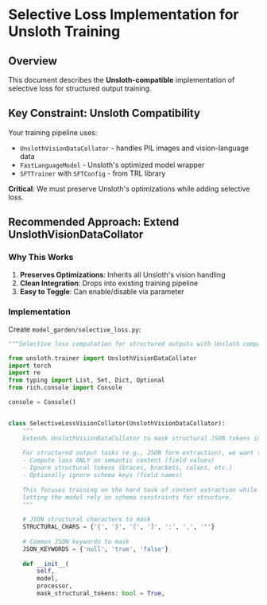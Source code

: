 # Selective Loss Implementation for Unsloth Training

## Overview

This document describes the **Unsloth-compatible** implementation of selective loss for structured output training.

## Key Constraint: Unsloth Compatibility

Your training pipeline uses:
- `UnslothVisionDataCollator` - handles PIL images and vision-language data
- `FastLanguageModel` - Unsloth's optimized model wrapper
- `SFTTrainer` with `SFTConfig` - from TRL library

**Critical**: We must preserve Unsloth's optimizations while adding selective loss.

## Recommended Approach: Extend UnslothVisionDataCollator

### Why This Works

1. **Preserves Optimizations**: Inherits all Unsloth's vision handling
2. **Clean Integration**: Drops into existing training pipeline
3. **Easy to Toggle**: Can enable/disable via parameter

### Implementation

Create `model_garden/selective_loss.py`:

```python
"""Selective loss computation for structured outputs with Unsloth compatibility."""

from unsloth.trainer import UnslothVisionDataCollator
import torch
import re
from typing import List, Set, Dict, Optional
from rich.console import Console

console = Console()


class SelectiveLossVisionCollator(UnslothVisionDataCollator):
    """
    Extends UnslothVisionDataCollator to mask structural JSON tokens in loss.
    
    For structured output tasks (e.g., JSON form extraction), we want to:
    - Compute loss ONLY on semantic content (field values)
    - Ignore structural tokens (braces, brackets, colons, etc.)
    - Optionally ignore schema keys (field names)
    
    This focuses training on the hard task of content extraction while
    letting the model rely on schema constraints for structure.
    """
    
    # JSON structural characters to mask
    STRUCTURAL_CHARS = {'{', '}', '[', ']', ':', ',', '"'}
    
    # Common JSON keywords to mask
    JSON_KEYWORDS = {'null', 'true', 'false'}
    
    def __init__(
        self,
        model,
        processor,
        mask_structural_tokens: bool = True,